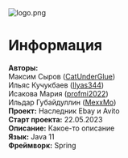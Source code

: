 <image src="https://disk.yandex.ru/client/disk?source=main-loginmenu&idApp=client&dialog=slider&idDialog=%2Fdisk%2Fphoto_5429522245300111540_m.jpg" alt="logo.png">

# Информация

**Авторы:**<br>
Максим Сыров ([CatUnderGlue](https://github.com/CatUnderGlue))<br>
Ильяс Кучукбаев ([Ilyas344](https://github.com/Ilyas344))<br>
Исакова Мария ([profmi2022](https://github.com/profmi2022))<br>
Ильдар Губайдуллин ([MexxMo](https://github.com/MexxMo))<br>
**Проект:** Наследник Ebay и Avito <br>
**Старт проекта:** 22.05.2023<br>
**Описание:** Какое-то описание<br>
**Язык:** Java 11 <br>
**Фреймворк:** Spring<br>

